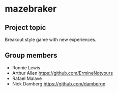 # mazebraker

## Project topic
Breakout style game with new experiences.

## Group members

- Ronnie Lewis
- Arthur Allen
https://github.com/ErmineNotyours 
- Rafael Malave
- Nick Damberg
https://github.com/dambergn
